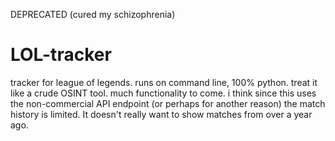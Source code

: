 DEPRECATED (cured my schizophrenia)

# LOL-tracker
tracker for league of legends. runs on command line, 100% python. treat it like a crude OSINT tool. 
much functionality to come.
i think since this uses the non-commercial API endpoint (or perhaps for another reason) the match history is limited. It doesn't really want to show matches from over a year ago.

